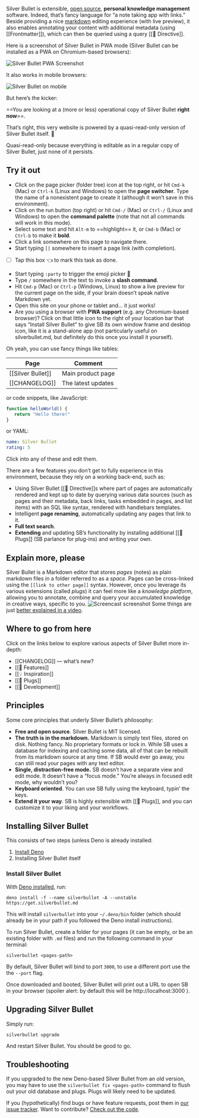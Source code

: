Silver Bullet is extensible, [open source](https://github.com/silverbulletmd/silverbullet), **personal
knowledge management** software. Indeed, that’s fancy language for “a note taking app with links.” Beside providing a nice [markdown](https://en.wikipedia.org/wiki/Markdown) editing experience (with live preview), it also enables annotating your content with additional metadata (using [[Frontmatter]]), which can then be queried using a query [[🔌 Directive]].

Here is a screenshot of Silver Bullet in PWA mode (Silver Bullet can be installed as a PWA on Chromium-based browsers):

![Silver Bullet PWA Screenshot](silverbullet-pwa.png)

It also works in mobile browsers:

![Silver Bullet on mobile](silverbullet-ios.png)


But here’s the kicker:

==You are looking at a (more or less) operational copy of Silver Bullet **right now**==.

That’s right, this very website is powered by a quasi-read-only version of Silver Bullet itself. 🤯

Quasi-read-only because everything is editable as in a regular copy of Silver Bullet, just none of it persists.

## Try it out
* Click on the page picker (folder tree) icon at the top right, or hit `Cmd-k` (Mac) or `Ctrl-k` (Linux and Windows) to open the **page switcher**. Type the name of a nonexistent page to create it (although it won’t save in this environment).
* Click on the run button (top right) or hit `Cmd-/` (Mac) or `Ctrl-/` (Linux and Windows) to open the **command palette** (note that not all commands will work in this mode).
* Select some text and hit `Alt-m` to ==highlight== it, or `Cmd-b` (Mac) or `Ctrl-b` to make it **bold**.
* Click a link somewhere on this page to navigate there.
* Start typing `[[` somewhere to insert a page link (with completion).
* [ ] Tap this box 👈 to mark this task as done.
* Start typing `:party` to trigger the emoji picker 🎉
* Type `/` somewhere in the text to invoke a **slash command**.
* Hit `Cmd-p` (Mac) or `Ctrl-p` (Windows, Linux) to show a live preview for the current page on the side, if your brain doesn’t speak native Markdown yet.
* Open this site on your phone or tablet and… it just works!
* Are you using a browser with **PWA support** (e.g. any Chromium-based
  browser)? Click on that little icon to the right of your location bar that says “Install Silver Bullet” to give SB its own window frame and desktop icon, like it is a stand-alone app (not particularly useful on silverbullet.md, but definitely do this once you install it yourself).

Oh yeah, you can use fancy things like tables:

| Page | Comment |
|----------|----------|
| [[Silver Bullet]] | Main product page |
| [[CHANGELOG]] | The latest updates |

or code snippets, like JavaScript:

```javascript
function helloWorld() {
   return "Hello there!"
}
```

or YAML:

```yaml
name: Silver Bullet
rating: 5
```

Click into any of these and edit them.

There are a few features you don’t get to fully experience in this environment, because they rely on a working back-end, such as:

* Using Silver Bullet [[🔌 Directive]]s where part of pages are automatically rendered and kept up to date by querying various data sources (such as pages and their metadata, back links, tasks embedded in pages, and list items) with an SQL like syntax, rendered with handlebars templates.
* Intelligent **page renaming**, automatically updating any pages that link to it.
* **Full text search**.
* **Extending** and updating SB’s functionality by installing additional [[🔌 Plugs]] (SB parlance for plug-ins) and writing your own.


## Explain more, please
Silver Bullet is a Markdown editor that stores _pages_ (notes) as plain markdown files in a folder referred to as a _space_. Pages can be cross-linked using the `[[link to other page]]` syntax. However, once you leverage its various extensions (called _plugs_) it can feel more like a _knowledge platform_, allowing you to annotate, combine and query your accumulated knowledge in creative ways, specific to you.
![Screencast screenshot](demo-video-screenshot.png)
Some things are just [better explained in a video](https://youtu.be/VemS-cqAD5k).

## Where to go from here
Click on the links below to explore various aspects of Silver Bullet more
in-depth:

* [[CHANGELOG]] — what’s new?
* [[🤯 Features]]
* [[💡 Inspiration]]
* [[🔌 Plugs]]
* [[🔨 Development]]

## Principles
Some core principles that underly Silver Bullet’s philosophy:

- **Free and open source**. Silver Bullet is MIT licensed.
- **The truth is in the markdown.** Markdown is simply text files, stored on disk. Nothing fancy. No proprietary formats or lock in. While SB uses a database for indexing and caching some data, all of that can be rebuilt from its markdown source at any time. If SB would ever go away, you can still read your pages with any text editor.
- **Single, distraction-free mode.** SB doesn’t have a separate view and edit mode. It doesn’t have a “focus mode.” You’re always in focused edit mode, why wouldn’t you?
- **Keyboard oriented**. You can use SB fully using the keyboard, typin’ the keys.
- **Extend it your way**. SB is highly extensible with [[🔌 Plugs]], and you can customize it to your liking and your workflows.

## Installing Silver Bullet
This consists of two steps (unless Deno is already installed:

1. [Install Deno](https://deno.land/manual/getting_started/installation)
2. Installing Silver Bullet itself

### Install Silver Bullet
With [Deno installed](https://deno.land/manual/getting_started/installation), run:

```shell
deno install -f --name silverbullet -A --unstable https://get.silverbullet.md
```

This will install `silverbullet` into your `~/.deno/bin` folder (which should already be in your path if you followed the Deno install instructions).

To run Silver Bullet, create a folder for your pages (it can be empty, or be an existing folder with `.md` files) and run the following command in your terminal:

```shell
silverbullet <pages-path>
```

By default, Silver Bullet will bind to port `3000`, to use a different port use the the `--port` flag.

Once downloaded and booted, Silver Bullet will print out a URL to open SB in your browser (spoiler alert: by default this will be http://localhost:3000 ).

## Upgrading Silver Bullet
Simply run:

    silverbullet upgrade

And restart Silver Bullet. You should be good to go.

## Troubleshooting

If you upgraded to the new Deno-based Silver Bullet from an old version, you may have to use the `silverbullet fix <pages-path>` command to flush out your old database and plugs. Plugs will likely need to be updated.

If you (hypothetically) find bugs or have feature requests, post them in
[our issue tracker](https://github.com/silverbulletmd/silverbullet/issues). Want to contribute? [Check out the code](https://github.com/silverbulletmd/silverbullet).
